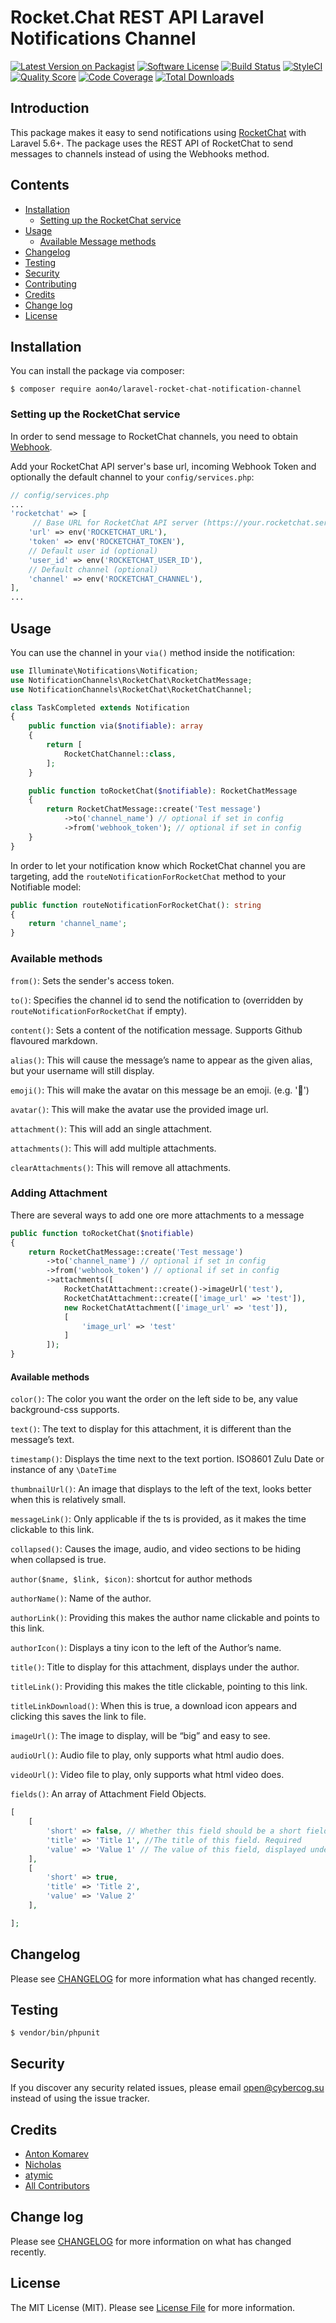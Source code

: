 # Rocket.Chat REST API Laravel Notifications Channel

[![Latest Version on Packagist](https://img.shields.io/packagist/v/laravel-notification-channels/rocket-chat.svg?style=flat-square)](https://packagist.org/packages/laravel-notification-channels/rocket-chat)
[![Software License](https://img.shields.io/badge/license-MIT-brightgreen.svg?style=flat-square)](LICENSE.md)
[![Build Status](https://img.shields.io/travis/laravel-notification-channels/rocket-chat/master.svg?style=flat-square)](https://travis-ci.org/laravel-notification-channels/rocket-chat)
[![StyleCI](https://styleci.io/repos/241828511/shield)](https://styleci.io/repos/241828511)
[![Quality Score](https://img.shields.io/scrutinizer/g/laravel-notification-channels/rocket-chat.svg?style=flat-square)](https://scrutinizer-ci.com/g/laravel-notification-channels/rocket-chat)
[![Code Coverage](https://img.shields.io/scrutinizer/coverage/g/laravel-notification-channels/rocket-chat/master.svg?style=flat-square)](https://scrutinizer-ci.com/g/laravel-notification-channels/rocket-chat/?branch=master)
[![Total Downloads](https://img.shields.io/packagist/dt/laravel-notification-channels/rocket-chat.svg?style=flat-square)](https://packagist.org/packages/laravel-notification-channels/rocket-chat)

## Introduction

This package makes it easy to send notifications using [RocketChat](https://rocket.chat/) with Laravel 5.6+.
The package uses the REST API of RocketChat to send messages to channels instead of using the Webhooks method.

## Contents

- [Installation](#installation)
    - [Setting up the RocketChat service](#setting-up-the-rocketchat-service)
- [Usage](#usage)
    - [Available Message methods](#available-message-methods)
- [Changelog](#changelog)
- [Testing](#testing)
- [Security](#security)
- [Contributing](#contributing)
- [Credits](#credits)
- [Change log](#changelog)
- [License](#license)

## Installation

You can install the package via composer:

```shell script
$ composer require aon4o/laravel-rocket-chat-notification-channel
```

### Setting up the RocketChat service

In order to send message to RocketChat channels, you need to
obtain [Webhook](https://rocket.chat/docs/administrator-guides/integrations#how-to-create-a-new-incoming-webhook).

Add your RocketChat API server's base url, incoming Webhook Token and optionally the default channel to your
`config/services.php`:

```php
// config/services.php
...
'rocketchat' => [
     // Base URL for RocketChat API server (https://your.rocketchat.server.com)
    'url' => env('ROCKETCHAT_URL'),
    'token' => env('ROCKETCHAT_TOKEN'),
    // Default user id (optional)
    'user_id' => env('ROCKETCHAT_USER_ID'),
    // Default channel (optional)
    'channel' => env('ROCKETCHAT_CHANNEL'),
],
...
```

## Usage

You can use the channel in your `via()` method inside the notification:

```php
use Illuminate\Notifications\Notification;
use NotificationChannels\RocketChat\RocketChatMessage;
use NotificationChannels\RocketChat\RocketChatChannel;

class TaskCompleted extends Notification
{
    public function via($notifiable): array
    {
        return [
            RocketChatChannel::class,
        ];
    }

    public function toRocketChat($notifiable): RocketChatMessage
    {
        return RocketChatMessage::create('Test message')
            ->to('channel_name') // optional if set in config
            ->from('webhook_token'); // optional if set in config
    }
}
```

In order to let your notification know which RocketChat channel you are targeting, add the
`routeNotificationForRocketChat` method to your Notifiable model:

```php
public function routeNotificationForRocketChat(): string
{
    return 'channel_name';
}
```

### Available methods

`from()`: Sets the sender's access token.

`to()`: Specifies the channel id to send the notification to (overridden by `routeNotificationForRocketChat` if empty).

`content()`: Sets a content of the notification message. Supports Github flavoured markdown.

`alias()`:  This will cause the message’s name to appear as the given alias, but your username will still display.

`emoji()`: This will make the avatar on this message be an emoji. (e.g. ':see_no_evil:')

`avatar()`: This will make the avatar use the provided image url.

`attachment()`: This will add an single attachment.

`attachments()`: This will add multiple attachments.

`clearAttachments()`: This will remove all attachments.

### Adding Attachment

There are several ways to add one ore more attachments to a message

```php
public function toRocketChat($notifiable)
{
    return RocketChatMessage::create('Test message')
        ->to('channel_name') // optional if set in config
        ->from('webhook_token') // optional if set in config
        ->attachments([
            RocketChatAttachment::create()->imageUrl('test'),
            RocketChatAttachment::create(['image_url' => 'test']),
            new RocketChatAttachment(['image_url' => 'test']),
            [
                'image_url' => 'test'
            ]   
        ]);   
}
```

#### Available methods

`color()`: The color you want the order on the left side to be, any value background-css supports.

`text()`: The text to display for this attachment, it is different than the message’s text.

`timestamp()`: Displays the time next to the text portion. ISO8601 Zulu Date or instance of any `\DateTime`

`thumbnailUrl()`: An image that displays to the left of the text, looks better when this is relatively small.

`messageLink()`: Only applicable if the ts is provided, as it makes the time clickable to this link.

`collapsed()`: Causes the image, audio, and video sections to be hiding when collapsed is true.

`author($name, $link, $icon)`: shortcut for author methods

`authorName()`: Name of the author.

`authorLink()`: Providing this makes the author name clickable and points to this link.

`authorIcon()`: Displays a tiny icon to the left of the Author’s name.

`title()`: Title to display for this attachment, displays under the author.

`titleLink()`: Providing this makes the title clickable, pointing to this link.

`titleLinkDownload()`: When this is true, a download icon appears and clicking this saves the link to file.

`imageUrl()`: The image to display, will be “big” and easy to see.

`audioUrl()`: Audio file to play, only supports what html audio does.

`videoUrl()`: Video file to play, only supports what html video does.

`fields()`: An array of Attachment Field Objects.

```php
[
    [
        'short' => false, // Whether this field should be a short field. Default: false
        'title' => 'Title 1', //The title of this field. Required
        'value' => 'Value 1' // The value of this field, displayed underneath the title value. Required
    ],
    [
        'short' => true,
        'title' => 'Title 2',
        'value' => 'Value 2'
    ],

];   
```

## Changelog

Please see [CHANGELOG](CHANGELOG.md) for more information what has changed recently.

## Testing

```shell script
$ vendor/bin/phpunit
```

## Security

If you discover any security related issues, please email open@cybercog.su instead of using the issue tracker.

## Credits

- [Anton Komarev](https://komarev.com)
- [Nicholas](https://github.com/Funfare)
- [atymic](https://github.com/atymic)
- [All Contributors](../../contributors)

## Change log

Please see [CHANGELOG](CHANGELOG.md) for more information on what has changed recently.

## License

The MIT License (MIT). Please see [License File](LICENSE.md) for more information.

